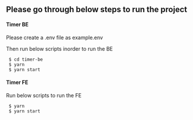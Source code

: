 ## Please go through below steps to run the project

#### Timer BE

Please create a .env file as example.env

Then run below scripts inorder to run the BE

     $ cd timer-be
     $ yarn
     $ yarn start
     
     
     
#### Timer FE

Run below scripts to run the FE
     
     $ yarn
     $ yarn start
